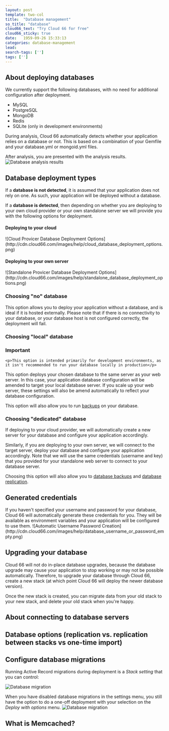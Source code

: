 ```yaml
---
layout: post
template: two-col
title:  "Database management"
so_title: "database"
cloud66_text: "Try Cloud 66 for free"
cloud66_sticky: true
date:   1959-09-26 15:33:13
categories: database-management
lead: 
search-tags: ['']
tags: ['']
---
```


## About deploying databases

We currently support the following databases, with no need for additional configuration after deployment.

* MySQL
* PostgreSQL
* MongoDB
* Redis
* SQLite (only in development environments)

During analysis, Cloud 66 automatically detects whether your application relies on a database or not. This is based on a combination of your Gemfile and your database.yml or mongoid.yml files.

After analysis, you are presented with the analysis results.
![Database analysis results](http://cdn.cloud66.com/images/help/database_analysis_results.png)

<h2 id="types">Database deployment types</h2>

If a <b>database is not detected</b>, it is assumed that your application does not rely on one.
As such, your application will be deployed without a database.

If a <b>database is detected</b>, then depending on whether you are deploying to your own cloud provider or your own standalone server we will provide you with the following options for deployment.

<h4 id="cloud">Deploying to your cloud</h4>
![Cloud Provicer Database Deployment Options](http://cdn.cloud66.com/images/help/cloud_database_deployment_options.png)

<h4 id="byos">Deploying to your own server</h4>
![Standalone Provicer Database Deployment Options](http://cdn.cloud66.com/images/help/standalone_database_deployment_options.png)

<h3 id="no">Choosing "no" database</h3>
This option allows you to deploy your application without a database, and is ideal if it is hosted externally.
Please note that if there is no connectivity to your database, or your database host is not configured correctly, the deployment will fail.

<h3 id="local">Choosing "local" database</h3>
<div class="notice">
	<h3>Important</h3>

	<p>This option is intended primarily for development environments, as it isn't recommended to run your database locally in production</p>
</div>

This option deploys your chosen database to the same server as your web server. In this case, your application database configuration will be amended to target your local database server.
If you scale up your web server, these settings will also be amend automatically to reflect your database configuration.

This option will also allow you to run [backups](/add-ins/backups.html) on your database.

<h3 id="ded">Choosing "dedicated" database</h3>
If deploying to your cloud provider, we will automatically create a new server for your database and configure your application accordingly.

Similarly, if you are deploying to your own server, we will connect to the target server, deploy your database and configure your application accordingly.
Note that we will use the same credentials (username and key) that you provided for your standalone web server to connect to your database server.

Choosing this option will also allow you to [database backups](/add-ins/backups.html) and [database replication](/stack-features/database-replication.html).

<h2 id="generated">Generated credentials</h2>
If you haven't specified your username and password for your database, Cloud 66 will automatically generate these credentials for you. They will be available as environment variables and your application will be configured to use them.
![Automatic Username Password Creation](http://cdn.cloud66.com/images/help/database_username_or_password_empty.png)

<h2 id="upgrade">Upgrading your database</h2>
Cloud 66 will not do in-place database upgrades, because the database upgrade may cause your application to stop working or may not be possible automatically. Therefore, to upgrade
your database through Cloud 66, create a new stack (at which point Cloud 66 will deploy the newer database version).

Once the new stack is created, you can migrate data from your old stack to your new stack, and delete your old stack when you're happy.




## About connecting to database servers
## Database options (replication vs. replication between stacks vs one-time import)
## Configure database migrations
Running Active Record migrations during deployment is a _Stack setting_ that you can control:

![Database migration](http://cdn.cloud66.com/images/help/db_migration.png)

When you have disabled database migrations in the settings menu, you still have the option to do a one-off deployment with your selection on the _Deploy with options_ menu.
![Database migration](http://cdn.cloud66.com/images/help/db_migration_option.png)

## What is Memcached?